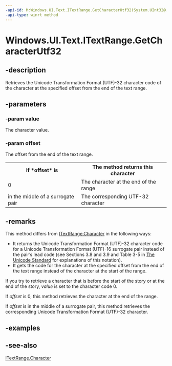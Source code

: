```yaml
---
-api-id: M:Windows.UI.Text.ITextRange.GetCharacterUtf32(System.UInt32@,System.Int32)
-api-type: winrt method
---
```


<!-- Method syntax
public void GetCharacterUtf32(System.UInt32 value, System.Int32 offset)
-->

# Windows.UI.Text.ITextRange.GetCharacterUtf32

## -description
Retrieves the Unicode Transformation Format (UTF)-32 character code of the character at the specified offset from the end of the text range.

## -parameters
### -param value
The character value.

### -param offset
The offset from the end of the text range.<table>
   <tr><th>If *offset* is</th><th>The method returns this character</th></tr>
   <tr><td>0</td><td>The character at the end of the range</td></tr>
   <tr><td>in the middle of a surrogate pair</td><td>The corresponding UTF-32 character</td></tr>
</table>

## -remarks
This method differs from [ITextRange.Character](itextrange_character.md) in the following ways: 
+ It returns the Unicode Transformation Format (UTF)-32 character code for a Unicode Transformation Format (UTF)-16 surrogate pair instead of the pair’s lead code (see Sections 3.8 and 3.9 and Table 3-5 in [The Unicode Standard](http://www.unicode.org/versions/Unicode6.0.0/) for explanations of this notation).
+ It gets the code for the character at the specified offset from the end of the text range instead of the character at the start of the range.


If you try to retrieve a character that is before the start of the story or at the end of the story, *value* is set to the character code 0.

If *offset* is 0, this method retrieves the character at the end of the range.

If *offset* is in the middle of a surrogate pair, this method retrieves the corresponding Unicode Transformation Format (UTF)-32 character.

## -examples

## -see-also
[ITextRange.Character](itextrange_character.md)
